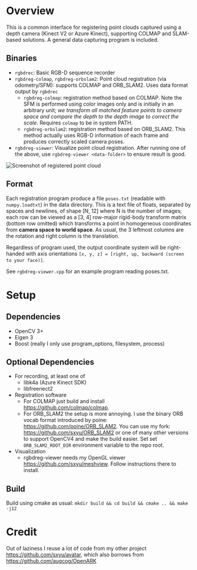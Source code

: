 # Overview
This is a common interface for registering point clouds captured using a depth camera (Kinect V2 or Azure Kinect), supporting COLMAP and SLAM-based solutions.
A general data capturing program is included.

## Binaries
- `rgbdrec`: Basic RGB-D sequence recorder 
- `rgbdreg-colmap`, `rgbdreg-orbslam2`: Point cloud registration (via odometry/SFM): supports COLMAP and ORB_SLAM2. Uses data format output by `rgbdrec`
    - `rgbdreg-colmap`: registration method based on COLMAP.
            Note the SFM is performed using color images only and is initially in an arbitrary unit;
            *we transform all matched feature points to camera space and compare the depth to
            the depth image to correct the scale*.
             Requires `colmap` to be in system PATH.
    - `rgbdreg-orbslam2`: registration method based on ORB_SLAM2. This method actually uses
        RGB-D information of each frame and produces correctly scaled camera poses.
- `rgbdreg-viewer`: Visualize point cloud registration. After running one of the above, use `rgbdreg-viewer <data-folder>` to ensure result is good.

![Screenshot of registered point cloud](https://github.com/sxyu/rgbdrec/blob/master/readme-img/registered.png?raw=true)

## Format
Each registration program produce a file `poses.txt` (readable with `numpy.loadtxt`) in the data directory. This is a text file of floats, separated by spaces and newlines, of shape [N, 12] where N is the number of images; each row can be viewed as a [3, 4] row-major rigid-body transform matrix (bottom row omitted) which transforms a point in homogeneous coordinates from **camera space to world space**. As usual, the 3 leftmost columns are the rotation and right column is the translation.

Regardless of program used, the output coordinate system will be right-handed 
with axis orientations `[x, y, z] = [right, up, backward (screen to your face)]`.

See `rgbdreg-viewer.cpp` for an example program reading poses.txt.

# Setup

## Dependencies
- OpenCV 3+
- Eigen 3
- Boost (really I only use program_options, filesystem, process)

## Optional Dependencies
- For recording, at least one of
    - libk4a (Azure Kinect SDK)
    - libfreenect2
- Registration software
    - For COLMAP just build and install https://github.com/colmap/colmap.
    - For ORB_SLAM2 the setup is more annoying. I use the binary ORB vocab format introduced by poine: https://github.com/poine/ORB_SLAM2. You can use my fork: https://github.com/sxyu/ORB_SLAM2 or one of many other versions to support OpenCV4 and make the build easier. Set 
    set `ORB_SLAM2_ROOT_DIR` environment variable to the repo root.
- Visualization
    - rgbdreg-viewer needs my OpenGL viewer https://github.com/sxyu/meshview. Follow instructions there to install.

## Build
Build using cmake as usual: `mkdir build && cd build && cmake .. && make -j12`

# Credit
Out of laziness I reuse a lot of code from my other project https://github.com/sxyu/avatar, which also borrows from https://github.com/augcog/OpenARK

